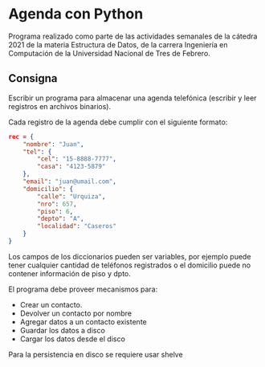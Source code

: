 # Agenda con Python
Programa realizado como parte de las actividades semanales de la cátedra 2021 de la materia Estructura de Datos, de la carrera Ingeniería en Computación de la Universidad Nacional de Tres de Febrero.

## Consigna
Escribir un programa para almacenar una agenda telefónica (escribir y leer registros en archivos binarios).

Cada registro de la agenda debe cumplir con el siguiente formato:
```json
rec = {
    "nombre": "Juan",
    "tel": {
        "cel": "15-8888-7777",
        "casa": "4123-5879"
    },
    "email": "juan@umail.com",
    "domicilio": {
        "calle": "Urquiza",
        "nro": 657,
        "piso": 6,
        "depto": "A",
        "localidad": "Caseros"
    }
}

```


Los campos de los diccionarios pueden ser variables, por ejemplo puede tener cualquier cantidad de teléfonos registrados o el domicilio puede no contener información de piso y dpto.

El programa debe proveer mecanismos para:

* Crear un contacto.
* Devolver un contacto por nombre
* Agregar datos a un contacto existente
* Guardar los datos a disco
* Cargar los datos desde el disco

Para la persistencia en disco se requiere usar shelve
